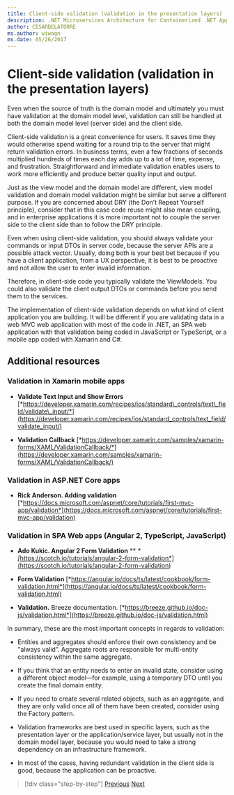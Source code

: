 ```yaml
---
title: Client-side validation (validation in the presentation layers)
description: .NET Microservices Architecture for Containerized .NET Applications | Client-side validation (validation in the presentation layers)
author: CESARDELATORRE
ms.author: wiwagn
ms.date: 05/26/2017
---
```

# Client-side validation (validation in the presentation layers)

Even when the source of truth is the domain model and ultimately you must have validation at the domain model level, validation can still be handled at both the domain model level (server side) and the client side.

Client-side validation is a great convenience for users. It saves time they would otherwise spend waiting for a round trip to the server that might return validation errors. In business terms, even a few fractions of seconds multiplied hundreds of times each day adds up to a lot of time, expense, and frustration. Straightforward and immediate validation enables users to work more efficiently and produce better quality input and output.

Just as the view model and the domain model are different, view model validation and domain model validation might be similar but serve a different purpose. If you are concerned about DRY (the Don’t Repeat Yourself principle), consider that in this case code reuse might also mean coupling, and in enterprise applications it is more important not to couple the server side to the client side than to follow the DRY principle.

Even when using client-side validation, you should always validate your commands or input DTOs in server code, because the server APIs are a possible attack vector. Usually, doing both is your best bet because if you have a client application, from a UX perspective, it is best to be proactive and not allow the user to enter invalid information.

Therefore, in client-side code you typically validate the ViewModels. You could also validate the client output DTOs or commands before you send them to the services.

The implementation of client-side validation depends on what kind of client application you are building. It will be different if you are validating data in a web MVC web application with most of the code in .NET, an SPA web application with that validation being coded in JavaScript or TypeScript, or a mobile app coded with Xamarin and C\#.

## Additional resources

### Validation in Xamarin mobile apps

- **Validate Text Input and Show Errors**
  [*https://developer.xamarin.com/recipes/ios/standard\_controls/text\_field/validate\_input/*](https://developer.xamarin.com/recipes/ios/standard_controls/text_field/validate_input/)

- **Validation Callback**
  [*https://developer.xamarin.com/samples/xamarin-forms/XAML/ValidationCallback/*](https://developer.xamarin.com/samples/xamarin-forms/XAML/ValidationCallback/)

### Validation in ASP.NET Core apps

- **Rick Anderson. Adding validation**
  [*https://docs.microsoft.com/aspnet/core/tutorials/first-mvc-app/validation*](https://docs.microsoft.com/aspnet/core/tutorials/first-mvc-app/validation)

### Validation in SPA Web apps (Angular 2, TypeScript, JavaScript)

- **Ado Kukic. Angular 2 Form Validation** **
  <em>*[</em>https://scotch.io/tutorials/angular-2-form-validation*](<https://scotch.io/tutorials/angular-2-form-validation>)

- **Form Validation**
  [*https://angular.io/docs/ts/latest/cookbook/form-validation.html*](https://angular.io/docs/ts/latest/cookbook/form-validation.html)

- **Validation.** Breeze documentation.
  [*https://breeze.github.io/doc-js/validation.html*](https://breeze.github.io/doc-js/validation.html)

In summary, these are the most important concepts in regards to validation:

- Entities and aggregates should enforce their own consistency and be "always valid”. Aggregate roots are responsible for multi-entity consistency within the same aggregate.

- If you think that an entity needs to enter an invalid state, consider using a different object model—for example, using a temporary DTO until you create the final domain entity.

- If you need to create several related objects, such as an aggregate, and they are only valid once all of them have been created, consider using the Factory pattern.

- Validation frameworks are best used in specific layers, such as the presentation layer or the application/service layer, but usually not in the domain model layer, because you would need to take a strong dependency on an infrastructure framework.

- In most of the cases, having redundant validation in the client side is good, because the application can be proactive.


> [!div  class="step-by-step"]
> [Previous](domain-model-layer-validations.md)
> [Next](domain-events-design-implementation.md)
